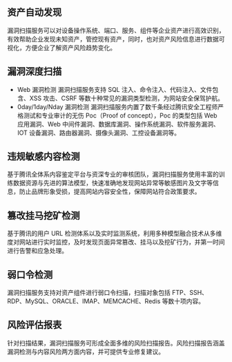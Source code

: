 
## 资产自动发现
漏洞扫描服务可以对设备操作系统、端口、服务、组件等企业资产进行高效识别，有效帮助企业发现未知资产，管控现有资产，同时，也对资产风险信息进行数据可视化，方便企业了解资产风险趋势变化。

## 漏洞深度扫描
- Web 漏洞检测
漏洞扫描服务支持 SQL 注入、命令注入、代码注入、文件包含、XSS 攻击、CSRF 等数十种常见的漏洞类型检测，为网站安全保驾护航。
- 0day/1day/Nday 漏洞检测
漏洞扫描服务内置了数千条经过腾讯安全工程师严格测试和专业审计的无伤 Poc（Proof of concept），Poc 的类型包括 Web 应用漏洞、Web 中间件漏洞、数据库漏洞、操作系统漏洞、软件服务漏洞、IOT 设备漏洞、路由器漏洞、摄像头漏洞、工控设备漏洞等。

## 违规敏感内容检测
基于腾讯全体系内容鉴定平台与资深专业的审核团队，漏洞扫描服务使用丰富的训练数据资源与先进的算法模型，快速准确地发现网站异常等敏感图片及文字等信息，防止品牌形象受损，提高网站内容安全性，保障网站符合政策要求。


## 篡改挂马挖矿检测
基于腾讯的用户 URL 检测体系以及实时监测系统，利用多种模型融合技术从多维度对网站进行实时监控，及时发现页面异常篡改、挂马以及挖矿行为，并第一时间进行告警和应急处理。

## 弱口令检测
漏洞扫描服务支持对资产组件进行弱口令扫描，扫描对象包括 FTP、SSH、RDP、MySQL、ORACLE、IMAP、MEMCACHE、Redis 等数十项内容。

## 风险评估报表
针对扫描结果，漏洞扫描服务可形成全面多维的风险扫描报告。风险扫描报告涵盖漏洞检测与内容风险两方面内容，并可提供专业修复建议。
